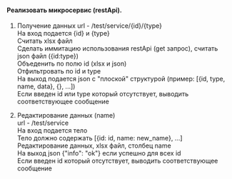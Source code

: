 #### Реализовать микросервис (restApi).

1. Получение данных
url - /test/service/{id}/{type}  
На вход подается {id} и {type}  
Считать xlsx файл  
Сделать иммитацию использования restApi (get запрос), считать json файл ({id:type})  
Объеденить по полю id (xlsx и json)  
Отфильтровать по id и type  
На выход подается json с "плоской" структурой (пример: [{id, type, name, data}, {}, ...])  
Если введен id или type который отсутствует, выводить соответствующее сообщение  

2. Редактирование данных (name)  
url - /test/service  
На вход подается тело  
Тело должно содержать [{id: id, name: new_name}, ...]  
Редактирование данных, xlsx файл, столбец name  
На выход json {"info": "ok"} если успешно для всех id  
Если введен id который отсутствует, выводить соответствующее сообщение  
